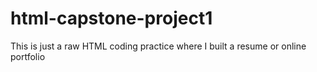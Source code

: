 # html-capstone-project1
This is just a raw HTML coding practice where I built a resume or online portfolio
